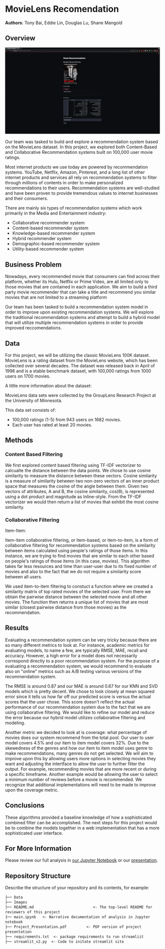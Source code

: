 # MovieLens Recomendation

**Authors**: Tony Bai, Eddie Lin, Douglas Lu, Shane Mangold

## Overview

![Demo](./images/site_demo.gif)

Our team was tasked to build and explore a recommendation system based on the MovieLens dataset. In this project, we explored both Content-Based and Collaborative Recommendation systems built on 100,000 user movie ratings.

Most internet products we use today are powered by recommendation systems. YouTube, Netflix, Amazon, Pinterest, and a long list of other internet products and services all rely on recommendation systems to filter through millions of contents in order to make personalized recommendations to their users. Recommendation systems are well-studied and have been proven to provide tremendous values to internet businesses and their consumers.

There are mainly six types of recommendation systems which work primarily in the Media and Entertainment industry:

* Collaborative recommender system
* Content-based recommender system
* Knowledge-based recommender system
* Hybrid recommender system
* Demographic-based recommender system
* Utility-based recommender system

## Business Problem

Nowadays, every recommended movie that consumers can find across their platform, whether its Hulu, Netflix or Prime Video, are all limited only to those movies that are contained in each application. We aim to build a third party movie recommender that can take a title and recommend you similar movies that are not limited to a streaming platform

Our team has been tasked to build a recommendation system model in order to improve upon existing recommendation systems. We will explore the traditional recommendation systems and attempt to build a hybrid model that will utilize multiple recommendation systems in order to provide improved reccomendations.

## Data

For this project, we will be utilizing the classic MovieLens 100K dataset. MovieLens is a rating dataset from the MovieLens website, which has been collected over several decades. The dataset was released back in April of 1998 and is a stable benchmark dataset, with 100,000 ratings from 1000 users on 1700 movies. 

A little more information about the dataset:

MovieLens data sets were collected by the GroupLens Research Project at the University of Minnesota.

This data set consists of:

* 100,000 ratings (1-5) from 943 users on 1682 movies.
* Each user has rated at least 20 movies.

## Methods

### Content Based Filtering

We first explored content based filtering using TF-IDF vectorizer to calcualte the distance between the data points. We chose to use cosine similarity to measure the distance between these vectors. Cosine similarity is a measure of similarity between two non-zero vectors of an inner product space that measures the cosine of the angle between them. Given two vectors of attributes, A and B, the cosine similarity, cos(θ), is represented using a dot product and magnitude as Inline-style. From the TF-IDF vectorizer we would then return a list of movies that exhibit the most cosine similarity.

### Collaborative Filtering

Item-Item:

Item-item collaborative filtering, or item-based, or item-to-item, is a form of collaborative filtering for recommendation systems based on the similarity between items calculated using people's ratings of those items. In this instance, we are trying to find movies that are similar to each other based on people's ratings of those items (in this case, movies). This algorithm takes far less resources and time than user-user due to its fixed number of movies and also to the fact that we do not require a similarity score between all users. 

We used item-to-item filtering to constuct a function where we created a similarity matrix of top rated movies of the selected user. From there we obtain the pairwise distance between the selected movie and all other movies. The function then returns a unique list of movies that are most similar (closest pairwise distance from those movies) as the recommendation. 



## Results

Evaluating a recommendation system can be very tricky because there are so many different metrics to look at. For instance, academic metrics for evaluating models, to name a few, are typically RMSE, MAE, recall and accuracy. However, a high error for a model does not necessarily correspond directly to a poor recommendation system. For the purpose of a evaluating a recommendation system, we would recommend to evaluate also on "online" metrics such as A/B testing various versions of the recommendation system.

The RMSE is around 0.87 and our MAE is around 0.67 for our KNN and SVD models which is pretty decent. We chose to look closely at mean squared error since it tells us how far off our predicted score is versus the actual scores that the user chose. This score doesn't reflect the actual performance of our recommendation system due to the fact that we are using collaborative filtering. We would like to refine our model and reduce the error because our hybrid model utilizes collaborative filtering and modeling.

Another metric we decided to look at is coverage: what percentage of movies does our system recommend from the total pool. Our user to user model covers 4.5% and our item to item model covers 32%. Due to the skewedness of the genres and how our item to item model uses genre to make recommendations, many genres do not get selected. We will aim to improve upon this by allowing users more options in selecting movies they want and adjusting the intertface to allow the user to further filter the output. For example, recommending movies that are more recent or during a specific timeframe. Another example would be allowing the user to select a minimum number of reviews before a movie is recommended. We recognize that additional implementations will need to be made to improve upon the coverage metric.


## Conclusions

These algorithms provided a baseline knowledge of how a sophisticated combined filter can be accomplished. The next steps for this project would be to combine the models together in a web implementation that has a more sophisticated user interface.

## For More Information

Please review our full analysis in [our Jupyter Notebook](./dsc-phase1-project-template.ipynb) or our [presentation](./DS_Project_Presentation.pdf).

## Repository Structure

Describe the structure of your repository and its contents, for example:

```
├── Data
├── Images
├── README.md                           <- The top-level README for reviewers of this project
├── main.ipynb   <- Narrative documentation of analysis in Jupyter notebook
├── Project_Presentation.pdf         <- PDF version of project presentation
├── requirements.txt  <- package requirements to run streamliit
├── streamlit_v2.py  <- Code to initate streamlit site
```
